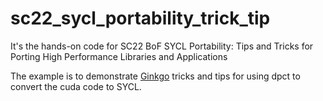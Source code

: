 # sc22_sycl_portability_trick_tip

It's the hands-on code for SC22 BoF SYCL Portability: Tips and Tricks for Porting High Performance Libraries and Applications

The example is to demonstrate [Ginkgo](https://github.com/ginkgo-project/ginkgo) tricks and tips for using dpct to convert the cuda code to SYCL.
